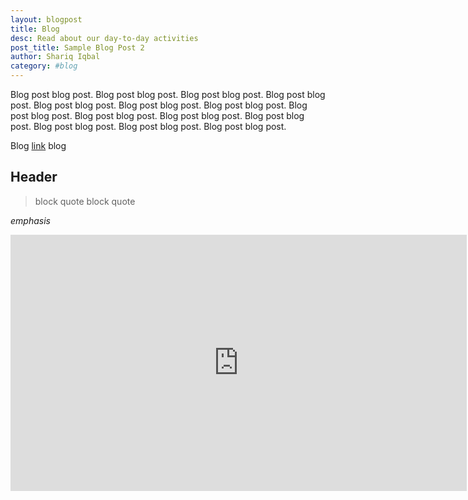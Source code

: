 ```yaml
---
layout: blogpost
title: Blog
desc: Read about our day-to-day activities
post_title: Sample Blog Post 2
author: Shariq Iqbal
category: #blog
---
```


Blog post blog post. Blog post blog post. Blog post blog post. Blog post blog post. Blog post blog post. Blog post blog post. Blog post blog post. Blog post blog post. Blog post blog post. Blog post blog post. Blog post blog post. Blog post blog post. Blog post blog post. Blog post blog post.

Blog [link](google.com) blog

## Header

> block quote
> block quote

*emphasis*

<div class="video-container">
<iframe width="730" height="410" src="https://www.youtube.com/embed/E6c9Z0Mkc-E?rel=0&amp;showinfo=0" frameborder="0" allowfullscreen></iframe>
</div>